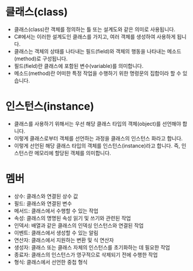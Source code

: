 # 클래스(class)
- 클래스(class)란 객체를 정의하는 틀 또는 설계도와 같은 의미로 사용됩니다.
- C#에서는 이러한 설계도인 클래스를 가지고, 여러 객체를 생성하여 사용하게 됩니다.
- 클래스는 객체의 상태를 나타내는 필드(field)와 객체의 행동을 나타내는 메소드(method)로 구성됩니다.
- 필드(field)란 클래스에 포함된 변수(variable)를 의미합니다.
- 메소드(method)란 어떠한 특정 작업을 수행하기 위한 명령문의 집합이라 할 수 있습니다.

# 인스턴스(instance)
- 클래스를 사용하기 위해서는 우선 해당 클래스 타입의 객체(object)를 선언해야 합니다.
- 이렇게 클래스로부터 객체를 선언하는 과정을 클래스의 인스턴스 화라고 합니다.
- 이렇게 선언된 해당 클래스 타입의 객체를 인스턴스(instance)라고 합니다. 즉, 인스턴스란 메모리에 할당된 객체를 의미합니다.

 # 멤버 
- 상수: 클래스와 연결된 상수 값
- 필드: 클래스와 연결된 변수
- 메서드: 클래스에서 수행할 수 있는 작업
- 속성: 클래스의 명명된 속성 읽기 및 쓰기와 관련된 작업
- 인덱서: 배열과 같은 클래스의 인덱싱 인스턴스와 연결된 작업
- 이벤트: 클래스에서 생성할 수 있는 알림
- 연산자: 클래스에서 지원하는 변환 및 식 연산자
- 생성자: 클래스 또는 클래스 자체의 인스턴스를 초기화하는 데 필요한 작업
- 종료자: 클래스의 인스턴스가 영구적으로 삭제되기 전에 수행한 작업
- 형식: 클래스에서 선언한 중첩 형식
